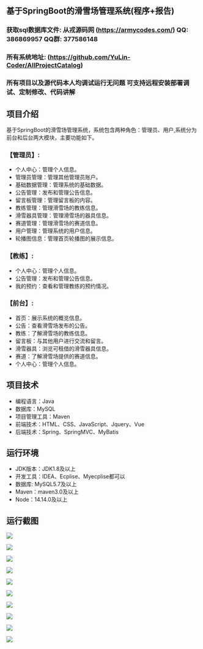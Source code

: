## 基于SpringBoot的滑雪场管理系统(程序+报告)

###  获取sql数据库文件: 从戎源码网 (https://armycodes.com/) QQ: 386869957 QQ群: 377586148
###  所有系统地址: (https://github.com/YuLin-Coder/AllProjectCatalog) 
###  所有项目以及源代码本人均调试运行无问题 可支持远程安装部署调试、定制修改、代码讲解

## 项目介绍
基于SpringBoot的滑雪场管理系统，系统包含两种角色：管理员、用户,系统分为前台和后台两大模块，主要功能如下。

### 【管理员】:
- 个人中心：管理个人信息。
- 管理员管理：管理其他管理员账户。
- 基础数据管理：管理系统的基础数据。
- 公告管理：发布和管理公告信息。
- 留言板管理：管理留言板的内容。
- 教练管理：管理滑雪场的教练信息。
- 滑雪器具管理：管理滑雪场的器具信息。
- 赛道管理：管理滑雪场的赛道信息。
- 用户管理：管理系统的用户信息。
- 轮播图信息：管理首页轮播图的展示信息。

### 【教练】:
- 个人中心：管理个人信息。
- 公告管理：发布和管理公告信息。
- 我的预约：查看和管理教练的预约情况。

### 【前台】:
- 首页：展示系统的概览信息。
- 公告：查看滑雪场发布的公告。
- 教练：了解滑雪场的教练信息。
- 留言板：与其他用户进行交流和留言。
- 滑雪器具：浏览可租借的滑雪器具信息。
- 赛道：了解滑雪场提供的赛道信息。
- 个人中心：管理个人信息。

## 项目技术
- 编程语言：Java
- 数据库：MySQL
- 项目管理工具：Maven
- 前端技术：HTML、CSS、JavaScript、Jquery、Vue
- 后端技术：Spring、SpringMVC、MyBatis

## 运行环境
- JDK版本：JDK1.8及以上
- 开发工具：IDEA、Ecplise、Myecplise都可以
- 数据库: MySQL5.7及以上
- Maven：maven3.0及以上
- Node：14.14.0及以上

## 运行截图
![](screenshot/1.png)

![](screenshot/2.png)

![](screenshot/3.png)

![](screenshot/4.png)

![](screenshot/5.png)

![](screenshot/6.png)

![](screenshot/7.png)

![](screenshot/8.png)

![](screenshot/9.png)

![](screenshot/10.png)